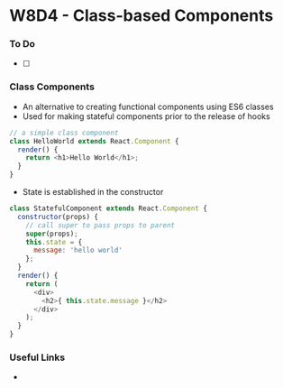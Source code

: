 # W8D4 - Class-based Components

### To Do
- [ ]

### Class Components
* An alternative to creating functional components using ES6 classes
* Used for making stateful components prior to the release of hooks

```js
// a simple class component
class HelloWorld extends React.Component {
  render() {
    return <h1>Hello World</h1>;
  }
}
```

* State is established in the constructor

```js
class StatefulComponent extends React.Component {
  constructor(props) {
    // call super to pass props to parent
    super(props);
    this.state = {
      message: 'hello world'
    };
  }
  render() {
    return (
      <div>
        <h2>{ this.state.message }</h2>
      </div>
    );
  }
}
```

### Useful Links
- []()
